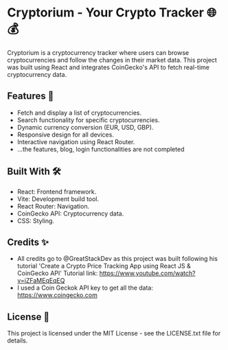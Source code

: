 # Cryptorium - Your Crypto Tracker 🌐💰

Cryptorium is a cryptocurrency tracker where users can browse cryptocurrencies and follow the changes in their market data. This project was built using React and integrates CoinGecko's API to fetch real-time cryptocurrency data.

## Features 🚀
- Fetch and display a list of cryptocurrencies.
- Search functionality for specific cryptocurrencies.
- Dynamic currency conversion (EUR, USD, GBP).
- Responsive design for all devices.
- Interactive navigation using React Router.
- ...the features, blog, login functionalities are not completed

## Built With 🛠️
- React: Frontend framework.
- Vite: Development build tool.
- React Router: Navigation.
- CoinGecko API: Cryptocurrency data.
- CSS: Styling.

## Credits ✨
 - All credits go to @GreatStackDev as this project was built following his tutorial 'Create a 
 Crypto Price Tracking App using React JS & CoinGecko API'
 Tutorial link: https://www.youtube.com/watch?v=jZFaMEqEqEQ
 - I used a Coin Geckok API key to get all the data:
 https://www.coingecko.com
 

## License 📜
This project is licensed under the MIT License - see the LICENSE.txt file for details.

